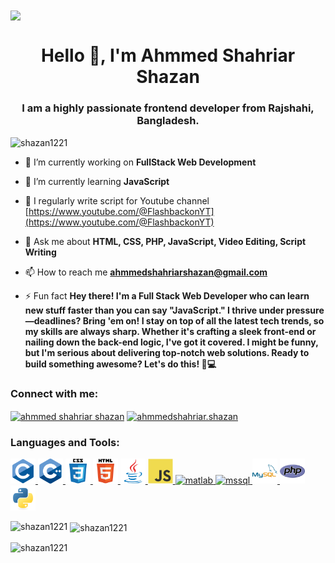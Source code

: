 <img align="center" width="800" src="https://i.pinimg.com/originals/b2/83/11/b2831136a1912c98b1cad1b4eb9ab112.gif">

<h1 align="center">Hello 👋, I'm Ahmmed Shahriar Shazan</h1>
<h3 align="center">I am a highly passionate frontend developer from Rajshahi, Bangladesh.</h3>

<p align="left"> <img src="https://komarev.com/ghpvc/?username=shazan1221&label=Profile%20views&color=0e75b6&style=flat" alt="shazan1221" /> </p>

- 🔭 I’m currently working on **FullStack Web Development**

- 🌱 I’m currently learning **JavaScript**

- 📝 I regularly write script for Youtube channel [https://www.youtube.com/@FlashbackonYT](https://www.youtube.com/@FlashbackonYT)

- 💬 Ask me about **HTML, CSS, PHP, JavaScript, Video Editing, Script Writing**

- 📫 How to reach me **ahmmedshahriarshazan@gmail.com**

- ⚡ Fun fact **Hey there! I'm a Full Stack Web Developer who can learn new stuff faster than you can say "JavaScript." I thrive under pressure—deadlines? Bring 'em on! I stay on top of all the latest tech trends, so my skills are always sharp. Whether it's crafting a sleek front-end or nailing down the back-end logic, I've got it covered. I might be funny, but I'm serious about delivering top-notch web solutions. Ready to build something awesome? Let's do this! :rocket::computer:**

<h3 align="left">Connect with me:</h3>
<p align="left">
<a href="https://linkedin.com/in/ahmmed shahriar shazan" target="blank"><img align="center" src="https://raw.githubusercontent.com/rahuldkjain/github-profile-readme-generator/master/src/images/icons/Social/linked-in-alt.svg" alt="ahmmed shahriar shazan" height="30" width="40" /></a>
<a href="https://fb.com/ahmmedshahriar.shazan" target="blank"><img align="center" src="https://raw.githubusercontent.com/rahuldkjain/github-profile-readme-generator/master/src/images/icons/Social/facebook.svg" alt="ahmmedshahriar.shazan" height="30" width="40" /></a>
</p>

<h3 align="left">Languages and Tools:</h3>
<p align="left"> <a href="https://www.cprogramming.com/" target="_blank" rel="noreferrer"> <img src="https://raw.githubusercontent.com/devicons/devicon/master/icons/c/c-original.svg" alt="c" width="40" height="40"/> </a> <a href="https://www.w3schools.com/cpp/" target="_blank" rel="noreferrer"> <img src="https://raw.githubusercontent.com/devicons/devicon/master/icons/cplusplus/cplusplus-original.svg" alt="cplusplus" width="40" height="40"/> </a> <a href="https://www.w3schools.com/css/" target="_blank" rel="noreferrer"> <img src="https://raw.githubusercontent.com/devicons/devicon/master/icons/css3/css3-original-wordmark.svg" alt="css3" width="40" height="40"/> </a> <a href="https://www.w3.org/html/" target="_blank" rel="noreferrer"> <img src="https://raw.githubusercontent.com/devicons/devicon/master/icons/html5/html5-original-wordmark.svg" alt="html5" width="40" height="40"/> </a> <a href="https://www.java.com" target="_blank" rel="noreferrer"> <img src="https://raw.githubusercontent.com/devicons/devicon/master/icons/java/java-original.svg" alt="java" width="40" height="40"/> </a> <a href="https://developer.mozilla.org/en-US/docs/Web/JavaScript" target="_blank" rel="noreferrer"> <img src="https://raw.githubusercontent.com/devicons/devicon/master/icons/javascript/javascript-original.svg" alt="javascript" width="40" height="40"/> </a> <a href="https://www.mathworks.com/" target="_blank" rel="noreferrer"> <img src="https://upload.wikimedia.org/wikipedia/commons/2/21/Matlab_Logo.png" alt="matlab" width="40" height="40"/> </a> <a href="https://www.microsoft.com/en-us/sql-server" target="_blank" rel="noreferrer"> <img src="https://www.svgrepo.com/show/303229/microsoft-sql-server-logo.svg" alt="mssql" width="40" height="40"/> </a> <a href="https://www.mysql.com/" target="_blank" rel="noreferrer"> <img src="https://raw.githubusercontent.com/devicons/devicon/master/icons/mysql/mysql-original-wordmark.svg" alt="mysql" width="40" height="40"/> </a> <a href="https://www.php.net" target="_blank" rel="noreferrer"> <img src="https://raw.githubusercontent.com/devicons/devicon/master/icons/php/php-original.svg" alt="php" width="40" height="40"/> </a> <a href="https://www.python.org" target="_blank" rel="noreferrer"> <img src="https://raw.githubusercontent.com/devicons/devicon/master/icons/python/python-original.svg" alt="python" width="40" height="40"/> </a> </p>

<p><img align="left" src="https://github-readme-stats.vercel.app/api/top-langs?username=shazan1221&show_icons=true&locale=en&layout=compact" alt="shazan1221" /></p>

<p>&nbsp;<img align="center" src="https://github-readme-stats.vercel.app/api?username=shazan1221&show_icons=true&locale=en" alt="shazan1221" /></p>

<p><img align="center" src="https://github-readme-streak-stats.herokuapp.com/?user=shazan1221&" alt="shazan1221" /></p>
